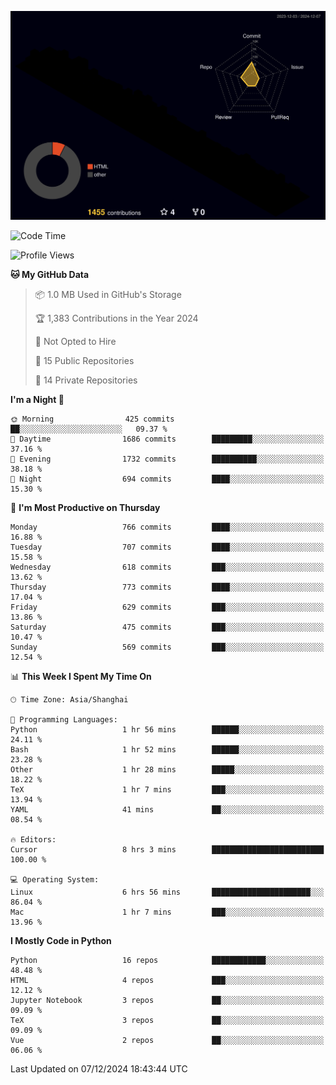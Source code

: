 <!--![](https://raw.githubusercontent.com/BorisYang326/BorisYang326/output/github-contribution-grid-snake-dark.svg) -->
![](./profile-3d-contrib/profile-night-rainbow.svg)
<!--START_SECTION:waka-->
![Code Time](http://img.shields.io/badge/Code%20Time-666%20hrs%205%20mins-blue)

![Profile Views](http://img.shields.io/badge/Profile%20Views-0-blue)

**🐱 My GitHub Data** 

> 📦 1.0 MB Used in GitHub's Storage 
 > 
> 🏆 1,383 Contributions in the Year 2024
 > 
> 🚫 Not Opted to Hire
 > 
> 📜 15 Public Repositories 
 > 
> 🔑 14 Private Repositories 
 > 
**I'm a Night 🦉** 

```text
🌞 Morning                425 commits         ██░░░░░░░░░░░░░░░░░░░░░░░   09.37 % 
🌆 Daytime                1686 commits        █████████░░░░░░░░░░░░░░░░   37.16 % 
🌃 Evening                1732 commits        ██████████░░░░░░░░░░░░░░░   38.18 % 
🌙 Night                  694 commits         ████░░░░░░░░░░░░░░░░░░░░░   15.30 % 
```
📅 **I'm Most Productive on Thursday** 

```text
Monday                   766 commits         ████░░░░░░░░░░░░░░░░░░░░░   16.88 % 
Tuesday                  707 commits         ████░░░░░░░░░░░░░░░░░░░░░   15.58 % 
Wednesday                618 commits         ███░░░░░░░░░░░░░░░░░░░░░░   13.62 % 
Thursday                 773 commits         ████░░░░░░░░░░░░░░░░░░░░░   17.04 % 
Friday                   629 commits         ███░░░░░░░░░░░░░░░░░░░░░░   13.86 % 
Saturday                 475 commits         ███░░░░░░░░░░░░░░░░░░░░░░   10.47 % 
Sunday                   569 commits         ███░░░░░░░░░░░░░░░░░░░░░░   12.54 % 
```


📊 **This Week I Spent My Time On** 

```text
🕑︎ Time Zone: Asia/Shanghai

💬 Programming Languages: 
Python                   1 hr 56 mins        ██████░░░░░░░░░░░░░░░░░░░   24.11 % 
Bash                     1 hr 52 mins        ██████░░░░░░░░░░░░░░░░░░░   23.28 % 
Other                    1 hr 28 mins        █████░░░░░░░░░░░░░░░░░░░░   18.22 % 
TeX                      1 hr 7 mins         ███░░░░░░░░░░░░░░░░░░░░░░   13.94 % 
YAML                     41 mins             ██░░░░░░░░░░░░░░░░░░░░░░░   08.54 % 

🔥 Editors: 
Cursor                   8 hrs 3 mins        █████████████████████████   100.00 % 

💻 Operating System: 
Linux                    6 hrs 56 mins       ██████████████████████░░░   86.04 % 
Mac                      1 hr 7 mins         ███░░░░░░░░░░░░░░░░░░░░░░   13.96 % 
```

**I Mostly Code in Python** 

```text
Python                   16 repos            ████████████░░░░░░░░░░░░░   48.48 % 
HTML                     4 repos             ███░░░░░░░░░░░░░░░░░░░░░░   12.12 % 
Jupyter Notebook         3 repos             ██░░░░░░░░░░░░░░░░░░░░░░░   09.09 % 
TeX                      3 repos             ██░░░░░░░░░░░░░░░░░░░░░░░   09.09 % 
Vue                      2 repos             ██░░░░░░░░░░░░░░░░░░░░░░░   06.06 % 
```




 Last Updated on 07/12/2024 18:43:44 UTC
<!--END_SECTION:waka-->
